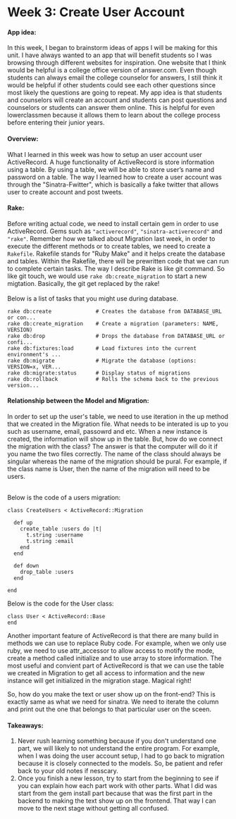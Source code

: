 # Week 3: Create User Account

#### App idea:

In this week, I began to brainstorm ideas of apps I will be making for this unit. I have always wanted to an app that will benefit students so I was browsing through different websites for inspiration. One website that I think would be helpful is a college office version of answer.com. Even though students can always email the college counselor for answers, I still think it would be helpful if other students could see each other questions since most likely the questions are going to repeat. My app idea is that students and counselors will create an account and students can post questions and counselors or students can answer them online. This is helpful for even lowerclassmen because it allows them to learn about the college process before entering their junior years. 

#### Overview:

What I learned in this week was how to setup an user account user ActiveRecord. A huge functionality of ActiveRecord is store information using a table. By using a table, we will be able to store user’s name and password on a table. 
The way I learned how to create a user account was through the "Sinatra-Fwitter", which is basically a fake twitter that allows user to create account and post tweets. 

#### Rake:

Before writing actual code, we need to install certain gem in order to use ActiveRecord. Gems such as `"activerecord"`, `"sinatra-activerecord"` and `"rake"`.
Remember how we talked about Migration last week, in order to execute the different methods or to create tables, we need to create a `Rakefile`. Rakefile stands for "Ruby Make" and it helps create the database and tables. Within the Rakefile, there will be prewritten code that we can run to complete certain tasks. The way I describe Rake is like git command. So like git touch, we would use `rake db:create_migration` to start a new migtation. Basically, the git get replaced by the rake! <br><br>
Below is a list of tasks that you might use during database.

```
rake db:create              # Creates the database from DATABASE_URL or con...
rake db:create_migration    # Create a migration (parameters: NAME, VERSION)
rake db:drop                # Drops the database from DATABASE_URL or confi...
rake db:fixtures:load       # Load fixtures into the current environment's ...
rake db:migrate             # Migrate the database (options: VERSION=x, VER...
rake db:migrate:status      # Display status of migrations
rake db:rollback            # Rolls the schema back to the previous version...
```
#### Relationship between the Model and Migration: 

In order to set up the user's table, we need to use iteration in the up method that we created in the Migration file. What needs to be interated is up to you such as username, email, passowrd and etc. When a new instance is created, the information will show up in the table. But, how do we connect the migration with the class? The answer is that the computer will do it if you name the two files correctly. The name of the class should always be singular whereas the name of the migration should be pural. For example, if the class name is User, then the name of the migration will need to be users.<br><br>

Below is the code of a users migration:
```
class CreateUsers < ActiveRecord::Migration

  def up
    create_table :users do |t|
      t.string :username
      t.string :email
    end
  end
  
  def down
    drop_table :users
  end

end
```

Below is the code for the User class:
```
class User < ActiveRecord::Base
end
```
Another important feature of ActiveRecord is that there are many build in methods we can use to replace Ruby code. For example, when we only use ruby, we need to use attr_accessor to allow access to motify the mode, create a method called initialize and to use array to store information. The most useful and convient part of ActiveRecord is that we can use the table we created in Migration to get all access to information and the new instance will get initialized in the migration stage. Magical right!

So, how do you make the text or user show up on the front-end? This is exactly same as what we need for sinatra. We need to iterate the column and print out the one that belongs to that particular user on the sceen. 

#### Takeaways:

1. Never rush learning something because if you don't understand one part, we will likely to not understand the entire program. For example, when I was doing the user account setup, I had to go back to migration because it is closely connected to the models. So, be patient and refer back to your old notes if nesscary.
2. Once you finish a new lesson, try to start from the beginning to see if you can explain how each part work with other parts. What I did was start from the gem install part because that was the first part in the backend to making the text show up on the frontend. That way I can move to the next stage without getting all confused. 
